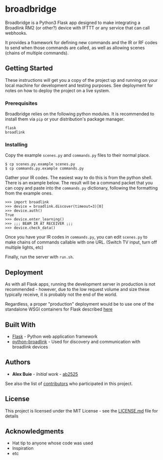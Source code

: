 # broadbridge

Broadbridge is a Python3 Flask app designed to make integrating a Broadlink RM2 (or other?) device with IFTTT or any service that can call webhooks.

It provides a framework for defining new commands and the IR or RF codes to send when those commands are called, as well as allowing scenes (chains of multiple commands).

## Getting Started

These instructions will get you a copy of the project up and running on your local machine for development and testing purposes. See deployment for notes on how to deploy the project on a live system.

### Prerequisites

Broadbridge relies on the following python modules. It is recommended to install them via `pip` or your distribution's package manager.

```
flask
broadlink

```

### Installing


Copy the example `scenes.py` and `commands.py` files to their normal place.

```
$ cp scenes.py.example scenes.py
$ cp commands.py.example commands.py
```

Gather your IR codes. The easiest way to do this is from the python shell. There is an example below. The result will be a command packet that you can copy and paste into the `commands.py` dictionary, following the formatting from the example ones.

```
>>> import broadlink
>>> device = broadlink.discover(timeout=3)[0]
>>> device.auth()
True
>>> device.enter_learning()
>>> ;;; BEAM IR AT RECEIVER ;;;
>>> device.check_data()
```

Once you have your IR codes in `commands.py`, you can edit `scenes.py` to make chains of commands callable with one URL. (Switch TV input, turn off multiple lights, etc)

Finally, run the server with `run.sh`.


## Deployment

As with all Flask apps, running the development server in production is not recommended - however, due to the low request volume and size these typically receive, it is probably not the end of the world.

Regardless, a proper "production" deployment would be to use one of the standalone WSGI containers for Flask described [here](http://flask.pocoo.org/docs/1.0/deploying/wsgi-standalone/)

## Built With

* [Flask](http://flask.pocoo.org) - Python web application framework
* [python-broadlink](https://github.com/mjg59/python-broadlink) - Used for discovery and communication with broadlink devices


## Authors

* **Alex Buie** - *Initial work* - [ab2525](https://github.com/ab2525)

See also the list of [contributors](https://github.com/ab2525/broadbridge/contributors) who participated in this project.

## License

This project is licensed under the MIT License - see the [LICENSE.md](LICENSE.md) file for details

## Acknowledgments

* Hat tip to anyone whose code was used
* Inspiration
* etc

